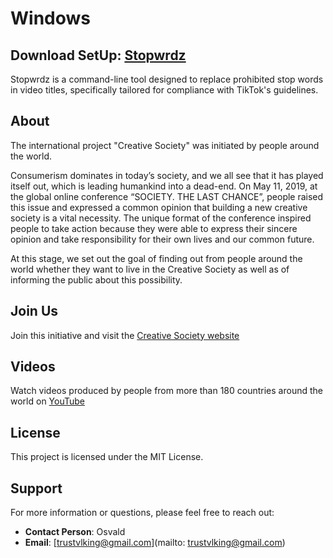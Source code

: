 
# **Windows**
## Download SetUp: [Stopwrdz](https://github.com/TrustViking/stopwrdz_setup/archive/main.zip)


Stopwrdz is a command-line tool designed to replace prohibited stop words in video titles, specifically tailored for compliance with TikTok's guidelines.

## **About**
The international project "Creative Society" was initiated by people around the world.

Consumerism dominates in today’s society, and we all see that it has played itself out, which is leading humankind into a dead-end. On May 11, 2019, at the global online conference “SOCIETY. THE LAST CHANCE”, people raised this issue and expressed a common opinion that building a new creative society is a vital necessity. The unique format of the conference inspired people to take action because they were able to express their sincere opinion and take responsibility for their own lives and our common future.

At this stage, we set out the goal of finding out from people around the world whether they want to live in the Creative Society as well as of informing the public about this possibility.

## **Join Us**
Join this initiative and visit the [Creative Society website](https://creativesociety.com/)

## **Videos**
Watch videos produced by people from more than 180 countries around the world on [YouTube](https://youtube.com/@creative_society?si=KJJk7kiwKR_133Ak)


## License

This project is licensed under the MIT License.

## Support

For more information or questions, please feel free to reach out:

- **Contact Person**: Osvald
- **Email**: [trustvlking@gmail.com](mailto: trustvlking@gmail.com)